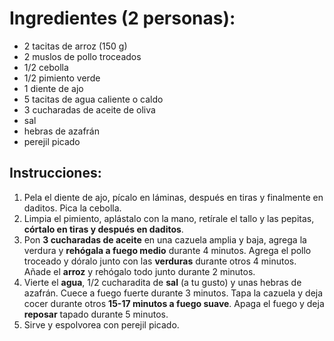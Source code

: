 # Ingredientes (2 personas):

*   2 tacitas de arroz (150 g)
*   2 muslos de pollo troceados
*   1/2 cebolla
*   1/2 pimiento verde
*   1 diente de ajo
*   5 tacitas de agua caliente o caldo
*   3 cucharadas de aceite de oliva
*   sal
*   hebras de azafrán
*   perejil picado

## Instrucciones:

1. Pela el diente de ajo, pícalo en láminas, después en tiras y finalmente en daditos. Pica la cebolla.
2. Limpia el pimiento, aplástalo con la mano, retírale el tallo y las pepitas, **córtalo en tiras y después en daditos**.
3. Pon **3 cucharadas de aceite** en una cazuela amplia y baja, agrega la verdura y **rehógala a fuego medio** durante 4 minutos. Agrega el pollo troceado y dóralo junto con las **verduras** durante otros 4 minutos. Añade el **arroz** y rehógalo todo junto durante 2 minutos.
4. Vierte el **agua**, 1/2 cucharadita de **sal** (a tu gusto) y unas hebras de azafrán. Cuece a fuego fuerte durante 3 minutos. Tapa la cazuela y deja cocer durante otros **15-17 minutos a fuego suave**. Apaga el fuego y deja **reposar** tapado durante 5 minutos.
5. Sirve y espolvorea con perejil picado.
